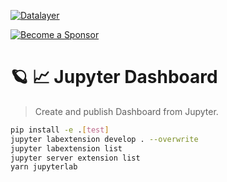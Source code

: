 [![Datalayer](https://assets.datalayer.design/datalayer-25.svg)](https://datalayer.io)

[![Become a Sponsor](https://img.shields.io/static/v1?label=Become%20a%20Sponsor&message=%E2%9D%A4&logo=GitHub&style=flat&color=1ABC9C)](https://github.com/sponsors/datalayer)

# 🪐 📈 Jupyter Dashboard

> Create and publish Dashboard from Jupyter.

```bash
pip install -e .[test]
jupyter labextension develop . --overwrite
jupyter labextension list
jupyter server extension list
yarn jupyterlab
```
